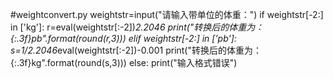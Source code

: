 #weightconvert.py
weightstr=input("请输入带单位的体重：")
if weightstr[-2:] in ['kg']:
    r=eval(weightstr[:-2])*2.2046
    print("转换后的体重为：{:.3f}pb".format(round(r,3)))
elif weightstr[-2:] in ['pb']:
    s=1/2.2046*eval(weightstr[:-2])-0.001
    print("转换后的体重为：{:.3f}kg".format(round(s,3)))
else:
    print("输入格式错误")
